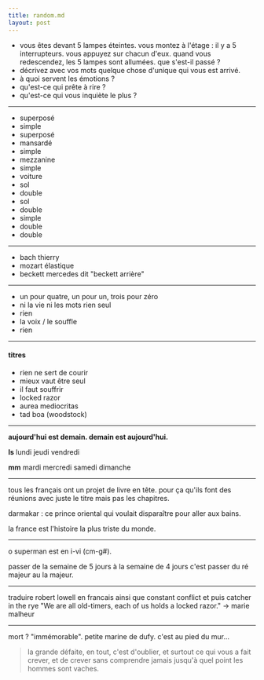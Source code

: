 ```yaml
---
title: random.md
layout: post
---
```


- vous êtes devant 5 lampes éteintes. vous montez à l'étage : il y a 5 interrupteurs. vous appuyez sur chacun d'eux. quand vous redescendez, les 5 lampes sont allumées. que s'est-il passé ?
- décrivez avec vos mots quelque chose d'unique qui vous est arrivé.
- à quoi servent les émotions ?
- qu'est-ce qui prête à rire ?
- qu'est-ce qui vous inquiète le plus ?

---

- superposé
- simple
- superposé
- mansardé
- simple
- mezzanine
- simple
- voiture
- sol
- double
- sol
- double
- simple
- double
- double

---

- bach thierry
- mozart élastique
- beckett mercedes dit "beckett arrière"

---

- un pour quatre, un pour un, trois pour zéro
- ni la vie ni les mots rien seul
- rien
- la voix / le souffle
- rien

---

#### titres

- rien ne sert de courir
- mieux vaut être seul
- il faut souffrir
- locked razor
- aurea mediocritas
- tad boa (woodstock)

---

**aujourd'hui est demain. demain est aujourd'hui.**

**ls** lundi jeudi vendredi

**mm** mardi mercredi samedi dimanche

---

tous les français ont un projet de livre en tête. pour ça qu'ils font des réunions avec juste le titre mais pas les chapitres.

darmakar : ce prince oriental qui voulait disparaître pour aller aux bains.

la france est l'histoire la plus triste du monde.

---

o superman est en i-vi (cm-g#).

passer de la semaine de 5 jours à la semaine de 4 jours
c'est passer du ré majeur au la majeur.

---

traduire robert lowell en francais
ainsi que constant conflict
et puis catcher in the rye
"We are all old-timers,
each of us holds a locked razor." -> marie malheur

---

mort ? "immémorable". petite marine de dufy. c'est au pied du mur...

> la grande défaite, en tout, c'est d'oublier, et surtout ce qui vous a fait crever, et de crever sans comprendre jamais jusqu'à quel point les hommes sont vaches.
